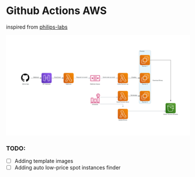 # Github Actions AWS
inspired from [philips-labs](https://github.com/philips-labs/terraform-aws-github-runner)
<p align="center" style="text-align:center;">
    <img alt="github actions aws" src="github_runner_aws.png" width="whatever" height="whatever"/>
</p>

### TODO:

 - [ ] Adding template images 
 - [ ] Adding auto low-price spot instances finder
